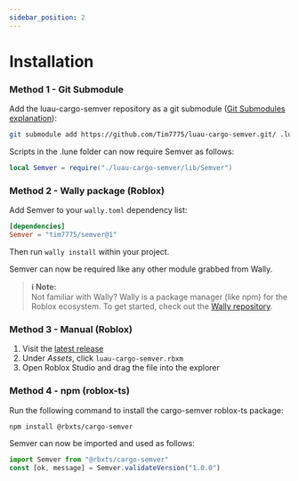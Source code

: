 ```yaml
---
sidebar_position: 2
---
```


# Installation

### Method 1 - Git Submodule
Add the luau-cargo-semver repository as a git submodule ([Git Submodules explanation](https://gist.github.com/gitaarik/8735255)):
```bash
git submodule add https://github.com/Tim7775/luau-cargo-semver.git/ .lune/luau-cargo-semver
```
Scripts in the .lune folder can now require Semver as follows:
```lua
local Semver = require("./luau-cargo-semver/lib/Semver")
```

### Method 2 - Wally package (Roblox)

Add Semver to your `wally.toml` dependency list:
```toml
[dependencies]
Semver = "tim7775/semver@1"
```

Then run `wally install` within your project.

Semver can now be required like any other module grabbed from Wally.

> **:information_source: Note:**  
> Not familiar with Wally? Wally is a package manager (like npm) for the Roblox ecosystem.
To get started, check out the [Wally repository](https://github.com/UpliftGames/wally).

### Method 3 - Manual (Roblox)
1. Visit the [latest release](https://github.com/Tim7775/luau-cargo-semver/releases/latest)
2. Under *Assets*, click `luau-cargo-semver.rbxm`
3. Open Roblox Studio and drag the file into the explorer

### Method 4 - npm (roblox-ts)
Run the following command to install the cargo-semver roblox-ts package:
```bash
npm install @rbxts/cargo-semver
```

Semver can now be imported and used as follows:
```typescript
import Semver from "@rbxts/cargo-semver"
const [ok, message] = Semver.validateVersion("1.0.0")
```
